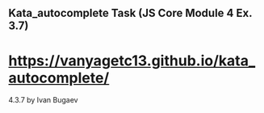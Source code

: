 ## Kata_autocomplete Task (JS Core Module 4 Ex. 3.7)

# https://vanyagetc13.github.io/kata_autocomplete/

4.3.7 by Ivan Bugaev
